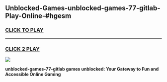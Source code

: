 
## Unblocked-Games-unblocked-games-77-gitlab-Play-Online-#hgesm
<h3>
<a href="https://premium.freeplayer.one?title=unblocked-games-77-gitlab&ref=27F">CLICK TO PLAY</a></h3>
<hr>

<h3>
<a href="https://premium.freeplayer.one?title=unblocked-games-77-gitlab&ref=27F">CLICK 2 PLAY</a>
  
</h3>

<a href="https://premium.freeplayer.one?title=unblocked-games-77-gitlab&ref=27F"><img src="https://clearcache.store/games.png"></a>


**unblocked-games-77-gitlab games unblocked: Your Gateway to Fun and Accessible Online Gaming**
